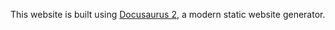 This website is built using [Docusaurus 2](https://docusaurus.io/), a modern static website generator.